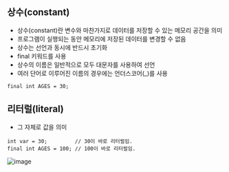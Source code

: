## 상수(constant)
* 상수(constant)란 변수와 마찬가지로 데이터를 저장할 수 있는 메모리 공간을 의미
* 프로그램이 실행되는 동안 메모리에 저장된 데이터를 변경할 수 없음
* 상수는 선언과 동시에 반드시 초기화
* final 키워드를 사용
* 상수의 이름은 일반적으로 모두 대문자를 사용하여 선언
* 여러 단어로 이루어진 이름의 경우에는 언더스코어(_)를 사용

~~~
final int AGES = 30;
~~~

## 리터럴(literal)
* 그 자체로 값을 의미
~~~
int var = 30;         // 30이 바로 리터럴임.
final int AGES = 100; // 100이 바로 리터럴임.
~~~
![image](https://user-images.githubusercontent.com/58898466/149708502-4fea8b01-2f40-42ca-a0ff-7fbcd63ef519.png)
